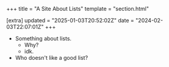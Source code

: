 +++
title = "A Site About Lists"
template = "section.html"

[extra]
updated = "2025-01-03T20:52:02Z"
date = "2024-02-03T22:07:01Z"
+++

- Something about lists.
  * Why?
  * idk.
- Who doesn't like a good list?
